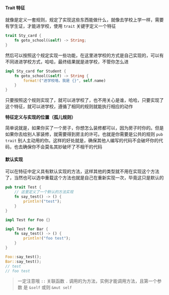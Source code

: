 #### Trait 特征

就像是定义一套规则，规定了实现这些东西能做什么，就像去学校上学一样，需要有学生证，才能进学校，使用 `trait` 关键字定义一个特征

```rust
trait Sty_card {
	fn goto_school(&self) -> String;
}
```

然后可以按照这个规定实现一些功能，在这里进学校的方式是自己实现的，可以有不同进进学校方式，哈哈，最终结果就是进学校，不管你怎么进

```rust
impl Sty_card for Student {
	fn goto_school(&self) -> String {
		format!("进学校咯，我是 {}", self.name)
	}
}
```

只要按照这个规则实现了，就可以进学校了，也不用关心是谁，哈哈，只要实现了这个特征，就可以进学校，遵循了相同的规则就能执行相应的动作

**特征定义与实现的位置（孤儿规则）**

简单说就是，如果你买了一个房子，你想怎么装修都可以，因为房子时你的。但是如果你去给别人家装修，就需要得到房主的许可。也就是你需要是公共的规则 `pub trait` 别人主动用的你。这样的好处就是，确保其他人编写的代码不会破坏你的代码，也去确保你不会莫名其妙破坏了不相干的代码

#### 默认实现

可以在特征中定义具有默认实现的方法，这样其他的类型就不用在实现这个方法了，当然也可以选中重载这个方法也就是自己在重新实现一次，毕竟这只是默认的

```rust
pub trait Test {
	// 这里定义了一个默认的方法实现
	fn say_test() -> () {
		println!("test");
	}
}

impl Test for Foo {}

impl Test for Bar {
	fn say_test() -> () {
		println!("foo test");
	}
}

Foo::say_test();
Bar::say_test();
// test
// foo test
```

> 一定注意哦 `::` 关联函数 `.` 调用的为方法，实例才能调用方法，且第一个参数 是 `&self` 或则 `&mut self`

